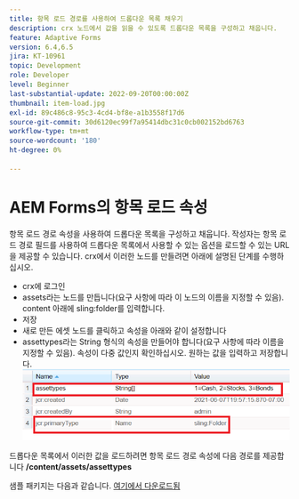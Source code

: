 ```yaml
---
title: 항목 로드 경로를 사용하여 드롭다운 목록 채우기
description: crx 노드에서 값을 읽을 수 있도록 드롭다운 목록을 구성하고 채웁니다.
feature: Adaptive Forms
version: 6.4,6.5
jira: KT-10961
topic: Development
role: Developer
level: Beginner
last-substantial-update: 2022-09-20T00:00:00Z
thumbnail: item-load.jpg
exl-id: 89c486c8-95c3-4cd4-bf8e-a1b3558f17d6
source-git-commit: 30d6120ec99f7a95414dbc31c0cb002152bd6763
workflow-type: tm+mt
source-wordcount: '180'
ht-degree: 0%

---
```


# AEM Forms의 항목 로드 속성

항목 로드 경로 속성을 사용하여 드롭다운 목록을 구성하고 채웁니다.
작성자는 항목 로드 경로 필드를 사용하여 드롭다운 목록에서 사용할 수 있는 옵션을 로드할 수 있는 URL을 제공할 수 있습니다.
crx에서 이러한 노드를 만들려면 아래에 설명된 단계를 수행하십시오.
* crx에 로그인
* assets라는 노드를 만듭니다(요구 사항에 따라 이 노드의 이름을 지정할 수 있음). content 아래에 sling:folder를 입력합니다.
* 저장
* 새로 만든 에셋 노드를 클릭하고 속성을 아래와 같이 설정합니다
* assettypes라는 String 형식의 속성을 만들어야 합니다(요구 사항에 따라 이름을 지정할 수 있음). 속성이 다중 값인지 확인하십시오. 원하는 값을 입력하고 저장합니다.
  ![item-load-path](assets/item-load-path-crx.png)

드롭다운 목록에서 이러한 값을 로드하려면 항목 로드 경로 속성에 다음 경로를 제공합니다  **/content/assets/assettypes**

샘플 패키지는 다음과 같습니다. [여기에서 다운로드됨](assets/item-load-path-package.zip)
